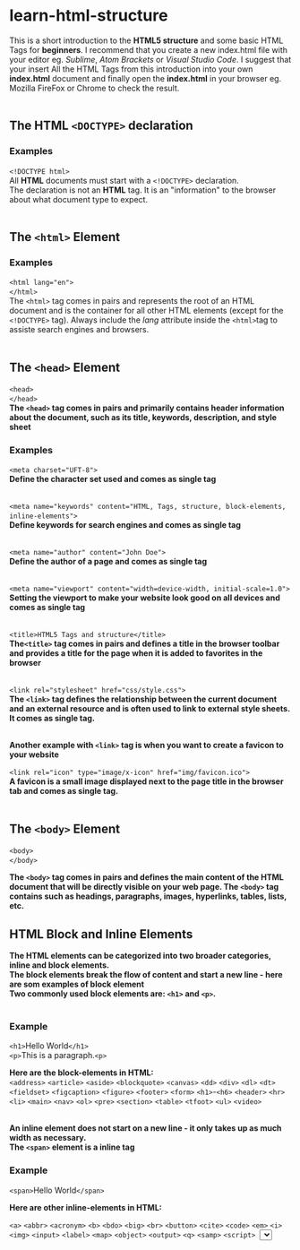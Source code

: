 # learn-html-structure

This is a short introduction to the **HTML5 structure** and some basic HTML Tags for **beginners**. I recommend that you create a new index.html file with your editor eg. _Sublime_, _Atom Brackets_ or _Visual Studio Code_. I suggest that your insert All the HTML Tags from this introduction into your own **index.html** document and finally open the **index.html** in your browser eg. Mozilla FireFox or Chrome to check the result. <br><br>

## The HTML `<DOCTYPE>` declaration

### Examples

`<!DOCTYPE html>`<br>
All **HTML** documents must start with a `<!DOCTYPE>` declaration.<br>
The declaration is not an **HTML** tag. It is an "information" to the browser about what document type to expect.<br><br>

## The `<html>` Element

### Examples

`<html lang="en">`<br>
`</html>`<br>
The `<html>` tag comes in pairs and represents the root of an HTML document and is the container for all other HTML elements (except for the `<!DOCTYPE>` tag). Always include the _lang_ attribute inside the `<html>`tag to assiste search engines and browsers.<br><br>

## The `<head>` Element

`<head>`<br>
`</head>`<br>
**The `<head>` tag comes in pairs and primarily contains header information about the document, such as its title, keywords, description, and style sheet** <br>

### Examples

`<meta charset="UFT-8">`<br>
**Define the character set used and comes as single tag**<br><br>

`<meta name="keywords" content="HTML, Tags, structure, block-elements, inline-elements">`<br>
**Define keywords for search engines and comes as single tag**<br><br>

`<meta name="author" content="John Doe">`<br>
**Define the author of a page and comes as single tag**<br><br>

`<meta name="viewport" content="width=device-width, initial-scale=1.0">`<br>
**Setting the viewport to make your website look good on all devices and comes as single tag**<br><br>

`<title>HTML5 Tags and structure</title>`<br>
**The`<title>` tag comes in pairs and defines a title in the browser toolbar and provides a title for the page when it is added to favorites in the browser** <br><br>

`<link rel="stylesheet" href="css/style.css">`<br>
**The `<link>` tag defines the relationship between the current document and an external resource and is often used to link to external style sheets. It comes as single tag.**<br><br>

**Another example with `<link>` tag is when you want to create a favicon to your website**<br>

`<link rel="icon" type="image/x-icon" href="img/favicon.ico">`<br>
**A favicon is a small image displayed next to the page title in the browser tab and comes as single tag.**<br><br>

## The `<body>` Element

`<body>`<br>
`</body>`<br>

**The `<body>` tag comes in pairs and defines the main content of the HTML document that will be directly visible on your web page. The `<body>` tag contains such as headings, paragraphs, images, hyperlinks, tables, lists, etc.** <br>

## HTML Block and Inline Elements

**The HTML elements can be categorized into two broader categories, inline and block elements.**<br>
**The block elements break the flow of content and start a new line - here are som examples of block element**<br>
**Two commonly used block elements are: `<h1>` and `<p>`.**<br><br>

### Example

`<h1>`Hello World`</h1>`<br>
`<p>`This is a paragraph.`<p>`<br>

**Here are the block-elements in HTML:**<br>
`<address>` `<article>` `<aside>` `<blockquote>` `<canvas>` `<dd>` `<div>` `<dl>` `<dt>` `<fieldset>` `<figcaption>` `<figure>` `<footer>` `<form>` `<h1>`-`<h6>` `<header>` `<hr>` `<li>` `<main>`
`<nav>` `<ol>` `<pre>` `<section>` `<table>` `<tfoot>` `<ul>` `<video>`<br><br>

**An inline element does not start on a new line - it only takes up as much width as necessary.**<br>
**The `<span>` element is a inline tag**<br>

### Example

`<span>`Hello World`</span>`<br>

**Here are other inline-elements in HTML:**<br>

`<a>` `<abbr>` `<acronym>` `<b>` `<bdo>` `<big>` `<br>` `<button>` `<cite>` `<code>` `<em>` `<i>` `<img>` `<input>` `<label>` `<map>`
`<object>` `<output>` `<q>` `<samp>` `<script> `<select>` `<small>` `<span>` `<strong>` `<sub>` `<sup>` `<textarea>` `<time>` <br>

## Headings 1-6

`<h1>`<br>
`<h2>`<br>
`<h3>`<br>
`<h4>`<br>
`<h5>`<br>
`<h6>`<br><br>

**The `<h1>` tag defines the largest heading in HTML and `<h6>` defines the smallest heading.**

## Here is an overview of the most popular HTML5 tags from WebsiteSetup.org

![alt text](cheatsheet.png)
